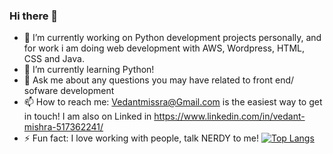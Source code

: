 ### Hi there 👋

- 🔭 I’m currently working on Python development projects personally, and for work i am doing web development with AWS, Wordpress, HTML, CSS and Java.
- 🌱 I’m currently learning Python!
- 💬 Ask me about any questions you may have related to front end/ sofware development
- 📫 How to reach me: Vedantmissra@Gmail.com is the easiest way to get in touch! I am also on Linked in https://www.linkedin.com/in/vedant-mishra-517362241/
- ⚡ Fun fact: I love working with people, talk NERDY to me!
[![Top Langs](https://github-readme-stats.vercel.app/api/top-langs/?username=Vertc5)](https://github.com/Vertc5/github-readme-stats)


